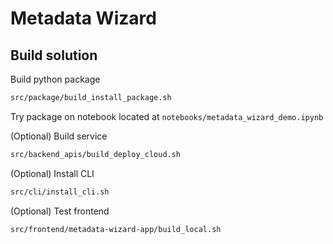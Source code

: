 # Metadata Wizard

## Build solution

Build python package

```bash
src/package/build_install_package.sh
```

Try package on notebook located at `notebooks/metadata_wizard_demo.ipynb`

(Optional) Build service

```bash
src/backend_apis/build_deploy_cloud.sh
```

(Optional) Install CLI

```bash
src/cli/install_cli.sh
```

(Optional) Test frontend

```bash
src/frontend/metadata-wizard-app/build_local.sh
```
